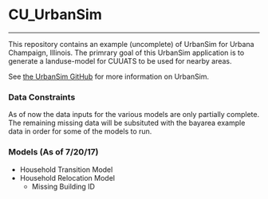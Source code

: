 # CU_UrbanSim

-----------------

This repository contains an example (uncomplete) of UrbanSim for Urbana Champaign, Illinois. The primrary goal of this UrbanSim application is to generate a landuse-model for CUUATS to be used for nearby areas.

See [the UrbanSim GitHub](https://github.com/udst/urbansim) for more information on UrbanSim.

### Data Constraints 

As of now the data inputs for the various models are only partially complete. The remaining missing data will be subsituted with the bayarea example data in order for some of the models to run. 

### Models (As of 7/20/17)

* Household Transition Model
* Household Relocation Model
  - Missing Building ID 

